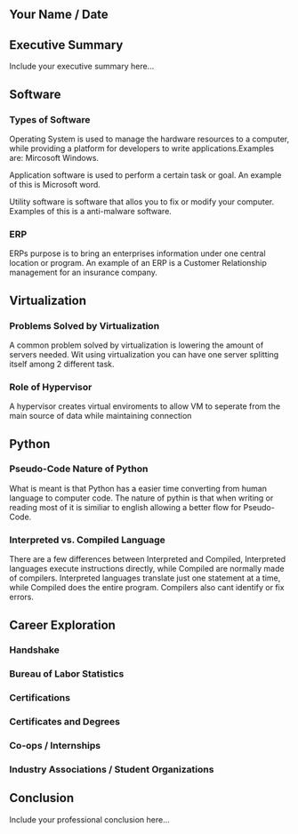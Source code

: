 ## Your Name / Date

## Executive Summary 
Include your executive summary here...

## Software
### Types of Software
Operating System is used to manage the hardware resources to a computer, while providing a platform for developers to write applications.Examples are: Mircosoft Windows.

Application software is used to perform a certain task or goal. An example of this is Microsoft word.

Utility software is software that allos you to fix or modify your computer. Examples of this is a anti-malware software.
### ERP
ERPs purpose is to bring an enterprises information under one central location or program. An example of an ERP is a Customer Relationship management for an insurance company.

## Virtualization
### Problems Solved by Virtualization
A common problem solved by virtualization is lowering the amount of servers needed. Wit using virtualization you can have one server splitting itself among 2 different task.
### Role of Hypervisor
A hypervisor creates virtual enviroments to allow VM to seperate from the main source of data while maintaining connection

## Python
### Pseudo-Code Nature of Python
What is meant is that Python has a easier time converting from human language to computer code. The nature of pythin is that when writing or reading most of it is similiar to english allowing a better flow for Pseudo-Code.
### Interpreted vs. Compiled Language
There are a few differences between Interpreted and Compiled, Interpreted languages execute instructions directly, while Compiled are normally made of compilers.
Interpreted languages translate just one statement at a time, while Compiled does the entire program. Compilers also cant identify or fix errors.

## Career Exploration
### Handshake
### Bureau of Labor Statistics
### Certifications
### Certificates and Degrees
### Co-ops / Internships
### Industry Associations / Student Organizations

## Conclusion

Include your professional conclusion here...
